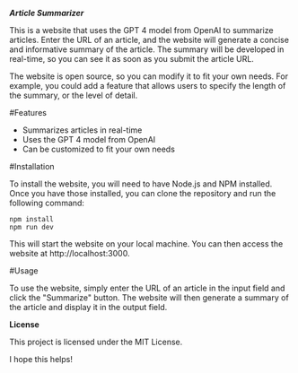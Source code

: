 ***Article Summarizer***

This is a website that uses the GPT 4 model from OpenAI to summarize articles. Enter the URL of an article, and the website will generate a concise and informative summary of the article. The summary will be developed in real-time, so you can see it as soon as you submit the article URL.

The website is open source, so you can modify it to fit your own needs. For example, you could add a feature that allows users to specify the length of the summary, or the level of detail.

#Features

* Summarizes articles in real-time
* Uses the GPT 4 model from OpenAI
* Can be customized to fit your own needs

#Installation

To install the website, you will need to have Node.js and NPM installed. Once you have those installed, you can clone the repository and run the following command:

```
npm install
npm run dev
```

This will start the website on your local machine. You can then access the website at http://localhost:3000.

#Usage

To use the website, simply enter the URL of an article in the input field and click the "Summarize" button. The website will then generate a summary of the article and display it in the output field.

**License**

This project is licensed under the MIT License.

I hope this helps!
